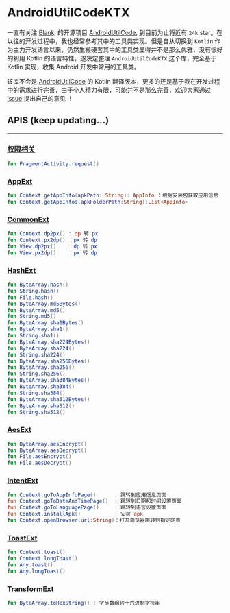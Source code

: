 # AndroidUtilCodeKTX

一直有关注 [Blankj](https://github.com/Blankj) 的开源项目 [AndroidUtilCode](https://github.com/Blankj/AndroidUtilCode), 到目前为止将近有 `24k` star。在以往的开发过程中，我也经常参考其中的工具类实现。但是自从切换到 `Kotlin` 作为主力开发语言以来，仍然生搬硬套其中的工具类显得并不是那么优雅，没有很好的利用 Kotlin 的语言特性，遂决定整理 `AndroidUtilCodeKTX` 这个库，完全基于 Kotlin 实现，收集 Android 开发中常用的工具类。

该库不会是 [AndroidUtilCode](https://github.com/Blankj/AndroidUtilCode) 的 Kotlin 翻译版本，更多的还是基于我在开发过程中的需求进行完善，由于个人精力有限，可能并不是那么完善，欢迎大家通过 [issue](https://github.com/lulululbj/AndroidUtilCodeKTX/issues) 提出自己的意见 ！

## APIS (keep updating...)

***

### [权限相关](https://github.com/lulululbj/AndroidUtilCodeKTX/blob/master/ktx/src/main/java/luyao/util/ktx/ext/permission/PermissionExt.kt)

```kotlin
fun FragmentActivity.request()
```

### [AppExt](https://github.com/lulululbj/AndroidUtilCodeKTX/blob/master/ktx/src/main/java/luyao/util/ktx/ext/AppExt.kt)

```kotlin
fun Context.getAppInfo(apkPath: String): AppInfo ：根据安装包获取应用信息
fun Context.getAppInfos(apkFolderPath:String):List<AppInfo>
```

### [CommonExt](https://github.com/lulululbj/AndroidUtilCodeKTX/blob/master/ktx/src/main/java/luyao/util/ktx/ext/CommonExt.kt)

```kotlin
fun Context.dp2px() : dp 转 px
fun Context.px2dp() ：px 转 dp
fun View.dp2px()    ：dp 转 px
fun View.px2dp()    ：px 转 dp
```

### [HashExt](https://github.com/lulululbj/AndroidUtilCodeKTX/blob/master/ktx/src/main/java/luyao/util/ktx/ext/HashExt.kt)

```kotlin
fun ByteArray.hash()
fun String.hash()
fun File.hash()
fun ByteArray.md5Bytes()
fun ByteArray.md5()
fun String.md5()
fun ByteArray.sha1Bytes()
fun ByteArray.sha1()
fun String.sha1()
fun ByteArray.sha224Bytes()
fun ByteArray.sha224()
fun String.sha224()
fun ByteArray.sha256Bytes()
fun ByteArray.sha256()
fun String.sha256()
fun ByteArray.sha384Bytes()
fun ByteArray.sha384()
fun String.sha384()
fun ByteArray.sha512Bytes()
fun ByteArray.sha512()
fun String.sha512()
```

### [AesExt](https://github.com/lulululbj/AndroidUtilCodeKTX/blob/master/ktx/src/main/java/luyao/util/ktx/ext/AesExt.kt)

```kotlin
fun ByteArray.aesEncrypt()
fun ByteArray.aesDecrypt()
fun File.aesEncrypt()
fun File.aesDecrypt()
```

### [IntentExt](https://github.com/lulululbj/AndroidUtilCodeKTX/blob/master/ktx/src/main/java/luyao/util/ktx/ext/IntentExt.kt)

```kotlin
fun Context.goToAppInfoPage()      : 跳转到应用信息页面
fun Context.goToDateAndTimePage()  : 跳转到日期和时间设置页面
fun Context.goToLanguagePage()     : 跳转到语言设置页面   
fun Context.installApk()           : 安装 apk
fun Context.openBrowser(url:String)：打开浏览器跳转到指定网页
```

### [ToastExt](https://github.com/lulululbj/AndroidUtilCodeKTX/blob/master/ktx/src/main/java/luyao/util/ktx/ext/ToastExt.kt)

```kotlin
fun Context.toast()
fun Context.longToast()
fun Any.toast()
fun Any.longToast()
```

### [TransformExt](https://github.com/lulululbj/AndroidUtilCodeKTX/blob/master/ktx/src/main/java/luyao/util/ktx/ext/TransformExt.kt)

```kotlin
fun ByteArray.toHexString() : 字节数组转十六进制字符串
```
